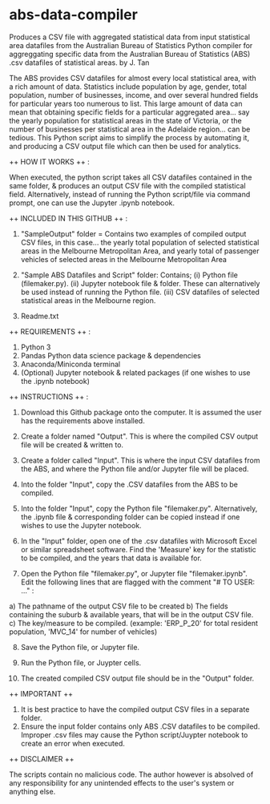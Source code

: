 # abs-data-compiler
Produces a CSV file with aggregated statistical data from input statistical area datafiles from the Australian Bureau of Statistics 
Python compiler for aggreggating specific data from the Australian Bureau of Statistics (ABS) .csv datafiles of statistical areas.
by J. Tan

The ABS provides CSV datafiles for almost every local statistical area, with a rich amount of data. Statistics include population by age, gender, total population, number of businesses, income, and over several hundred fields for particular years too numerous to list.
This large amount of data can mean that obtaining specific fields for a particular aggregated area... say the yearly population for statistical areas in the state of Victoria, or the number of businesses per statistical area in the Adelaide region... can be tedious. This Python script aims to simplify the process by automating it, and producing a CSV output file which can then be used for analytics.


++ HOW IT WORKS ++ :

When executed, the python script takes all CSV datafiles contained in the same folder, & produces an output CSV file with the compiled statistical field.
Alternatively, instead of running the Python script/file via command prompt, one can use the Jupyter .ipynb notebook.


++ INCLUDED IN THIS GITHUB ++ :

1) "SampleOutput" folder = Contains two examples of compiled output CSV files, in this case... the yearly total population of selected statistical areas in the Melbourne Metropolitan Area, and yearly total of passenger vehicles of selected areas in the Melbourne Metropolitan Area

2) "Sample ABS Datafiles and Script" folder:
Contains;
(i)   Python file (filemaker.py).
(ii)  Jupyter notebook file & folder. These can alternatively be used instead of running the Python file.
(iii) CSV datafiles of selected statistical areas in the Melbourne region.

3) Readme.txt


++ REQUIREMENTS ++ :

1. Python 3
2. Pandas Python data science package & dependencies
3. Anaconda/Miniconda terminal
4. (Optional) Jupyter notebook & related packages (if one wishes to use the .ipynb notebook)


++ INSTRUCTIONS ++ :

1. Download this Github package onto the computer. It is assumed the user has the requirements above installed.
2. Create a folder named "Output". This is where the compiled CSV output file will be created & written to.
3. Create a folder called "Input". This is where the input CSV datafiles from the ABS, and where the Python file and/or Jupyter file will be placed.
4. Into the folder "Input", copy the .CSV datafiles from the ABS to be compiled.
5. Into the folder "Input", copy the Python file "filemaker.py". Alternatively, the .ipynb file & corresponding folder can be copied instead if one wishes to use the Jupyter notebook.


6. In the "Input" folder, open one of the .csv datafiles with Microsoft Excel or similar spreadsheet software.
Find the 'Measure' key for the statistic to be compiled, and the years that data is available for.

7. Open the Python file "filemaker.py", or Jupyter file "filemaker.ipynb". Edit the following lines that are flagged with the comment "# TO USER: ..." :

a) The pathname of the output CSV file to be created
b) The fields containing the suburb & available years, that will be in the output CSV file.
c) The key/measure to be compiled.
   (example: 'ERP_P_20' for total resident population, 'MVC_14' for number of vehicles)


8. Save the Python file, or Jupyter file.

9. Run the Python file, or Juypter cells.

10. The created compiled CSV output file should be in the "Output" folder.

   
++ IMPORTANT ++

1. It is best practice to have the compiled output CSV files in a separate folder.
2. Ensure the input folder contains only ABS .CSV datafiles to be compiled. Improper .csv files may cause the Python script/Juypter notebook to create an error when executed.



++ DISCLAIMER ++

The scripts contain no malicious code. The author however is absolved of any responsibility for any unintended effects to the user's system or anything else.

